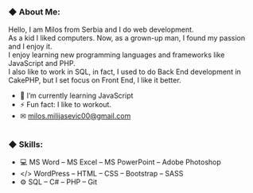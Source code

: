 #
### ◆ About Me:
Hello, I am Milos from Serbia and I do web development. <br>
As a kid I liked computers. Now, as a grown-up man, I found my passion and I enjoy it. <br>
I enjoy learning new programming languages and frameworks like JavaScript and PHP. <br>
I also like to work in SQL, in fact, I used to do Back End development in CakePHP, but I set focus on Front End, I like it better. <br>
- 🧩 I’m currently learning JavaScript
- ⚡ Fun fact: I like to workout.
- ✉ milos.milijasevic00@gmail.com
#
### ◆ Skills:
- 💻 MS Word – MS Excel – MS PowerPoint – Adobe Photoshop
- </> WordPress – HTML – CSS – Bootstrap – SASS
- ⚙ SQL – C# – PHP – Git
#
